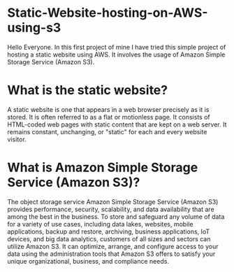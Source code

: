 # Static-Website-hosting-on-AWS-using-s3
Hello Everyone. In this first project of mine I have tried this simple project of hosting a static website using AWS. It involves the usage of Amazon Simple Storage Service (Amazon S3).
# What is the static website?
A static website is one that appears in a web browser precisely as it is stored. It is often referred to as a flat or motionless page. It consists of HTML-coded web pages with static content that are kept on a web server. It remains constant, unchanging, or "static" for each and every website visitor.
# What is Amazon Simple Storage Service (Amazon S3)?
The object storage service Amazon Simple Storage Service (Amazon S3) provides performance, security, scalability, and data availability that are among the best in the business. To store and safeguard any volume of data for a variety of use cases, including data lakes, websites, mobile applications, backup and restore, archiving, business applications, IoT devices, and big data analytics, customers of all sizes and sectors can utilize Amazon S3. It can optimize, arrange, and configure access to your data using the administration tools that Amazon S3 offers to satisfy your unique organizational, business, and compliance needs.
